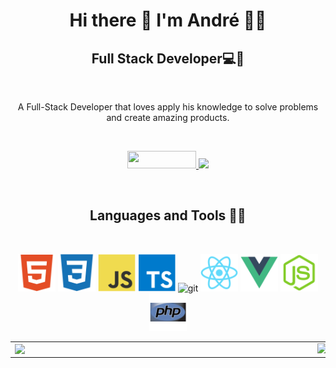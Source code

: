 <h1 align='center'>
  Hi there 👋 I'm André 👨‍💻
</h1>
<h2 align="center">Full Stack Developer💻🚀</h2>
<br>
<p align="center">A Full-Stack Developer that loves apply his knowledge to solve problems and create amazing products.</p>
<br>
<p align='center'>
  <a href='mailto:andre_ramosdovale@outlook.com'>
		<img width="110" height="28" src="https://img.shields.io/badge/-email-%23333?style=for-the-badge&logo=gmail&logoColor=white" target="_blank">
	</a>
	<a href="https://www.linkedin.com/in/andre-ramos-do-vale-671977144/">
    <img src="https://img.shields.io/badge/linkedin-%230077B5.svg?&style=for-the-badge&logo=linkedin&logoColor=white" />
  </a>
</p>
<br>
<h2 align='center'> Languages and Tools 🔧🔨 </h2>
<br>
<p align="center" margin="100px">
<img transform= "scale(0.7)" src="https://raw.githubusercontent.com/devicons/devicon/master/icons/html5/html5-plain.svg" alt="html5" padding="10px"  width="60" height="60"/>
<img src="https://raw.githubusercontent.com/devicons/devicon/master/icons/css3/css3-plain.svg" alt="css3" padding="10px"  width="60" height="60"/>
<img src="https://raw.githubusercontent.com/devicons/devicon/master/icons/javascript/javascript-original.svg" padding="10px" alt="javascript" width="60" height="60"/>
<img src="https://raw.githubusercontent.com/devicons/devicon/master/icons/typescript/typescript-plain.svg" alt="react" padding="10px" width="60" height="60"/>
<img src="https://www.vectorlogo.zone/logos/git-scm/git-scm-icon.svg" alt="git" width="60" height="60"/>
<img src="https://raw.githubusercontent.com/devicons/devicon/master/icons/react/react-original.svg" alt="react" padding="10px" width="60" height="60"/>
<img src="https://raw.githubusercontent.com/devicons/devicon/master/icons/vuejs/vuejs-original.svg" alt="vuejs" padding="10px" width="60" height="60"/>
<img src="https://raw.githubusercontent.com/devicons/devicon/master/icons/nodejs/nodejs-original.svg" alt="nodejs" padding="10px" width="60" height="60"/>
<img src="https://raw.githubusercontent.com/devicons/devicon/master/icons/php/php-original.svg" alt="php" padding="10px" width="60" height="60"/>
<br>
<center>
	<table>
		<tr>
			<td><img width="470px" align="left" src="https://github-readme-stats.vercel.app/api?username=andreramosdovale&show_icons=true&theme=dark" /></td>
			<td><img width="470px" align="rigth" src="https://github-readme-stats.vercel.app/api/top-langs/?username=andreramosdovale&layout=compact&langs_count=20&theme=dark"/></td>
		</tr>
	</table>
</center>
